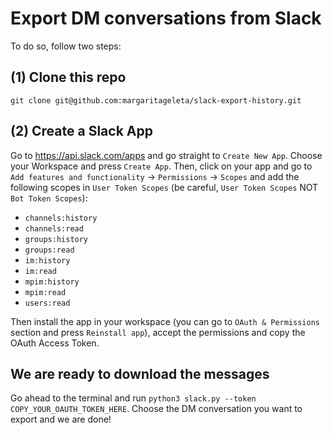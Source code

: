 # Export DM conversations from Slack

To do so, follow two steps:

## (1) Clone this repo
`git clone git@github.com:margaritageleta/slack-export-history.git`

## (2) Create a Slack App
Go to https://api.slack.com/apps and go straight to `Create New App`. Choose your Workspace and press `Create App`. Then, click on your app and go to `Add features and functionality` -> `Permissions` -> `Scopes` and add the following scopes in `User Token Scopes` (be careful, `User Token Scopes` NOT `Bot Token Scopes`):

+ `channels:history`
+ `channels:read`
+ `groups:history`
+ `groups:read`
+ `im:history`
+ `im:read`
+ `mpim:history`
+ `mpim:read`
+ `users:read`

Then install the app in your workspace (you can go to `OAuth & Permissions` section and press `Reinstall app`), accept the permissions and copy the OAuth Access Token. 


## We are ready to download the messages

Go ahead to the terminal and run `python3 slack.py --token COPY_YOUR_OAUTH_TOKEN_HERE`. Choose the DM conversation you want to export and we are done! 
